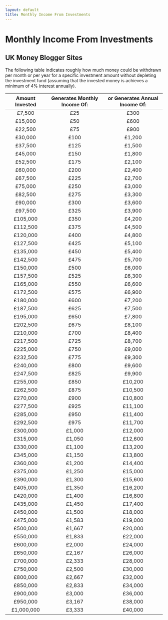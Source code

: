```yaml
---
layout: default
title: Monthly Income From Investments
---
```


# Monthly Income From Investments

## UK Money Blogger Sites
The following table indicates roughly how much money could be withdrawn per month or per year for a specific investment amount without depleting the investment fund (assuming that the invested money is achieves a minimum of 4% interest annually).

<table class="table table-colored">
  <thead>
    <tr>
      <th style="text-align: center">Amount Invested</th>
      <th style="text-align: center">Generates Monthly Income Of:</th>
      <th style="text-aligh: center">or Generates Annual Income Of:</th>
    </tr>
  </thead>
  <tbody>
    <tr>
      <td style="text-align: center">£7,500</td>
      <td style="text-align: center">£25</td>
      <td style="text-align: center">£300</td>
    </tr>
    <tr>
      <td style="text-align: center">£15,000</td>
      <td style="text-align: center">£50</td>
      <td style="text-align: center">£600</td>      
    </tr>
    <tr>
      <td style="text-align: center">£22,500</td>
      <td style="text-align: center">£75</td>
      <td style="text-align: center">£900</td>      
    </tr>
    <tr>
      <td style="text-align: center">£30,000</td>
      <td style="text-align: center">£100</td>
      <td style="text-align: center">£1,200</td>       
    </tr>
    <tr>
      <td style="text-align: center">£37,500</td>
      <td style="text-align: center">£125</td>
      <td style="text-align: center">£1,500</td>       
    </tr>
    <tr>
      <td style="text-align: center">£45,000</td>
      <td style="text-align: center">£150</td>
      <td style="text-align: center">£1,800</td>       
    </tr>
<tr>
      <td style="text-align: center">£52,500</td>
      <td style="text-align: center">£175</td>
      <td style="text-align: center">£2,100</td>       
    </tr>
    <tr>
      <td style="text-align: center">£60,000</td>
      <td style="text-align: center">£200</td>
      <td style="text-align: center">£2,400</td>       
    </tr>
        <tr>
      <td style="text-align: center">£67,500</td>
      <td style="text-align: center">£225</td>
      <td style="text-align: center">£2,700</td>       
    </tr>
        <tr>
      <td style="text-align: center">£75,000</td>
      <td style="text-align: center">£250</td>
      <td style="text-align: center">£3,000</td>       
    </tr>
        <tr>
      <td style="text-align: center">£82,500</td>
      <td style="text-align: center">£275</td>
      <td style="text-align: center">£3,300</td>       
    </tr>
        <tr>
      <td style="text-align: center">£90,000</td>
      <td style="text-align: center">£300</td>
      <td style="text-align: center">£3,600</td>       
    </tr>
        <tr>
      <td style="text-align: center">£97,500</td>
      <td style="text-align: center">£325</td>
      <td style="text-align: center">£3,900</td>       
    </tr>
        <tr>
      <td style="text-align: center">£105,000</td>
      <td style="text-align: center">£350</td>
      <td style="text-align: center">£4,200</td>       
    </tr>
        <tr>
      <td style="text-align: center">£112,500</td>
      <td style="text-align: center">£375</td>
      <td style="text-align: center">£4,500</td>       
    </tr>
        <tr>
      <td style="text-align: center">£120,000</td>
      <td style="text-align: center">£400</td>
      <td style="text-align: center">£4,800</td>       
    </tr>
        <tr>
      <td style="text-align: center">£127,500</td>
      <td style="text-align: center">£425</td>
      <td style="text-align: center">£5,100</td>       
    </tr>
        <tr>
      <td style="text-align: center">£135,000</td>
      <td style="text-align: center">£450</td>
      <td style="text-align: center">£5,400</td>       
    </tr>
            <tr>
      <td style="text-align: center">£142,500</td>
      <td style="text-align: center">£475</td>
      <td style="text-align: center">£5,700</td>       
    </tr>
            <tr>
      <td style="text-align: center">£150,000</td>
      <td style="text-align: center">£500</td>
      <td style="text-align: center">£6,000</td>       
    </tr>
            <tr>
      <td style="text-align: center">£157,500</td>
      <td style="text-align: center">£525</td>
      <td style="text-align: center">£6,300</td>       
    </tr>
            <tr>
      <td style="text-align: center">£165,000</td>
      <td style="text-align: center">£550</td>
      <td style="text-align: center">£6,600</td>       
    </tr>
            <tr>
      <td style="text-align: center">£172,500</td>
      <td style="text-align: center">£575</td>
      <td style="text-align: center">£6,900</td>       
    </tr>
            <tr>
      <td style="text-align: center">£180,000</td>
      <td style="text-align: center">£600</td>
      <td style="text-align: center">£7,200</td>       
    </tr>
            <tr>
      <td style="text-align: center">£187,500</td>
      <td style="text-align: center">£625</td>
      <td style="text-align: center">£7,500</td>       
    </tr>
            <tr>
      <td style="text-align: center">£195,000</td>
      <td style="text-align: center">£650</td>
      <td style="text-align: center">£7,800</td>       
    </tr>
            <tr>
      <td style="text-align: center">£202,500</td>
      <td style="text-align: center">£675</td>
      <td style="text-align: center">£8,100</td>       
    </tr>
            <tr>
      <td style="text-align: center">£210,000</td>
      <td style="text-align: center">£700</td>
      <td style="text-align: center">£8,400</td>       
    </tr>
            <tr>
      <td style="text-align: center">£217,500</td>
      <td style="text-align: center">£725</td>
      <td style="text-align: center">£8,700</td>       
    </tr>
            <tr>
      <td style="text-align: center">£225,000</td>
      <td style="text-align: center">£750</td>
      <td style="text-align: center">£9,000</td>       
    </tr>
            <tr>
      <td style="text-align: center">£232,500</td>
      <td style="text-align: center">£775</td>
      <td style="text-align: center">£9,300</td>       
    </tr>
            <tr>
      <td style="text-align: center">£240,000</td>
      <td style="text-align: center">£800</td>
      <td style="text-align: center">£9,600</td>       
    </tr>
            <tr>
      <td style="text-align: center">£247,500</td>
      <td style="text-align: center">£825</td>
      <td style="text-align: center">£9,900</td>       
    </tr>
            <tr>
      <td style="text-align: center">£255,000</td>
      <td style="text-align: center">£850</td>
      <td style="text-align: center">£10,200</td>       
    </tr>
            <tr>
      <td style="text-align: center">£262,500</td>
      <td style="text-align: center">£875</td>
      <td style="text-align: center">£10,500</td>       
    </tr>
            <tr>
      <td style="text-align: center">£270,000</td>
      <td style="text-align: center">£900</td>
      <td style="text-align: center">£10,800</td>       
    </tr>
            <tr>
      <td style="text-align: center">£277,500</td>
      <td style="text-align: center">£925</td>
      <td style="text-align: center">£11,100</td>       
    </tr>
            <tr>
      <td style="text-align: center">£285,000</td>
      <td style="text-align: center">£950</td>
      <td style="text-align: center">£11,400</td>       
    </tr>
       <tr>
      <td style="text-align: center">£292,500</td>
      <td style="text-align: center">£975</td>
      <td style="text-align: center">£11,700</td>       
    </tr>
       <tr>
      <td style="text-align: center">£300,000</td>
      <td style="text-align: center">£1,000</td>
      <td style="text-align: center">£12,000</td>       
    </tr>
       <tr>
      <td style="text-align: center">£315,000</td>
      <td style="text-align: center">£1,050</td>
      <td style="text-align: center">£12,600</td>       
    </tr>
       <tr>
      <td style="text-align: center">£330,000</td>
      <td style="text-align: center">£1,100</td>
      <td style="text-align: center">£13,200</td>       
    </tr>
       <tr>
      <td style="text-align: center">£345,000</td>
      <td style="text-align: center">£1,150</td>
      <td style="text-align: center">£13,800</td>       
    </tr>
       <tr>
      <td style="text-align: center">£360,000</td>
      <td style="text-align: center">£1,200</td>
      <td style="text-align: center">£14,400</td>       
    </tr>
       <tr>
      <td style="text-align: center">£375,000</td>
      <td style="text-align: center">£1,250</td>
      <td style="text-align: center">£15,000</td>       
    </tr>
       <tr>
      <td style="text-align: center">£390,000</td>
      <td style="text-align: center">£1,300</td>
      <td style="text-align: center">£15,600</td>       
    </tr>
       <tr>
      <td style="text-align: center">£405,000</td>
      <td style="text-align: center">£1,350</td>
      <td style="text-align: center">£16,200</td>       
    </tr>
       <tr>
      <td style="text-align: center">£420,000</td>
      <td style="text-align: center">£1,400</td>
      <td style="text-align: center">£16,800</td>       
    </tr>
       <tr>
      <td style="text-align: center">£435,000</td>
      <td style="text-align: center">£1,450</td>
      <td style="text-align: center">£17,400</td>       
    </tr>
       <tr>
      <td style="text-align: center">£450,000</td>
      <td style="text-align: center">£1,500</td>
      <td style="text-align: center">£18,000</td>       
    </tr>
       <tr>
      <td style="text-align: center">£475,000</td>
      <td style="text-align: center">£1,583</td>
      <td style="text-align: center">£19,000</td>       
    </tr>
       <tr>
      <td style="text-align: center">£500,000</td>
      <td style="text-align: center">£1,667</td>
      <td style="text-align: center">£20,000</td>       
    </tr>
       <tr>
      <td style="text-align: center">£550,000</td>
      <td style="text-align: center">£1,833</td>
      <td style="text-align: center">£22,000</td>       
    </tr>
       <tr>
      <td style="text-align: center">£600,000</td>
      <td style="text-align: center">£2,000</td>
      <td style="text-align: center">£24,000</td>       
    </tr>
       <tr>
      <td style="text-align: center">£650,000</td>
      <td style="text-align: center">£2,167</td>
      <td style="text-align: center">£26,000</td>       
    </tr>
       <tr>
      <td style="text-align: center">£700,000</td>
      <td style="text-align: center">£2,333</td>
      <td style="text-align: center">£28,000</td>       
    </tr>
       <tr>
      <td style="text-align: center">£750,000</td>
      <td style="text-align: center">£2,500</td>
      <td style="text-align: center">£30,000</td>       
    </tr>
       <tr>
      <td style="text-align: center">£800,000</td>
      <td style="text-align: center">£2,667</td>
      <td style="text-align: center">£32,000</td>       
    </tr>
       <tr>
      <td style="text-align: center">£850,000</td>
      <td style="text-align: center">£2,833</td>
      <td style="text-align: center">£34,000</td>       
    </tr>
       <tr>
      <td style="text-align: center">£900,000</td>
      <td style="text-align: center">£3,000</td>
      <td style="text-align: center">£36,000</td>       
    </tr>
       <tr>
      <td style="text-align: center">£950,000</td>
      <td style="text-align: center">£3,167</td>
      <td style="text-align: center">£38,000</td>       
    </tr>
       <tr>
      <td style="text-align: center">£1,000,000</td>
      <td style="text-align: center">£3,333</td>
      <td style="text-align: center">£40,000</td>       
    </tr>
   </tbody>
</table>

